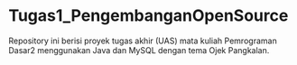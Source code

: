 # Tugas1_PengembanganOpenSource
Repository ini berisi proyek tugas akhir (UAS) mata kuliah Pemrograman Dasar2 menggunakan Java dan MySQL dengan tema Ojek Pangkalan.
